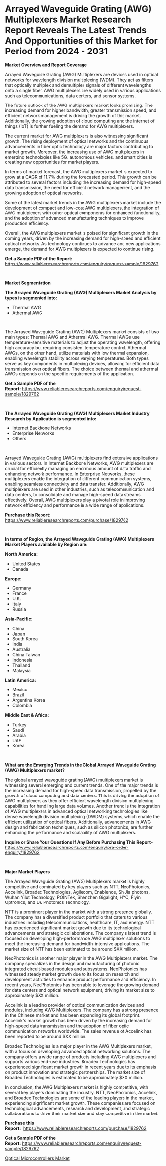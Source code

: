 <p><h1>Arrayed Waveguide Grating (AWG) Multiplexers Market Research Report Reveals The Latest Trends And Opportunities of this Market for Period from 2024 - 2031</h1></p><p><strong>Market Overview and Report Coverage</strong></p>
<p><p>Arrayed Waveguide Grating (AWG) Multiplexers are devices used in optical networks for wavelength division multiplexing (WDM). They act as filters that optically multiplex and demultiplex signals of different wavelengths onto a single fiber. AWG multiplexers are widely used in various applications such as telecommunications, data centers, and sensor systems.</p><p>The future outlook of the AWG multiplexers market looks promising. The increasing demand for higher bandwidth, greater transmission speed, and efficient network management is driving the growth of this market. Additionally, the growing adoption of cloud computing and the internet of things (IoT) is further fueling the demand for AWG multiplexers.</p><p>The current market for AWG multiplexers is also witnessing significant growth. The rising deployment of optical networks and the continuous advancements in fiber optic technology are major factors contributing to market growth. Moreover, the increasing use of AWG multiplexers in emerging technologies like 5G, autonomous vehicles, and smart cities is creating new opportunities for market players.</p><p>In terms of market forecast, the AWG multiplexers market is expected to grow at a CAGR of 11.7% during the forecasted period. This growth can be attributed to several factors including the increasing demand for high-speed data transmission, the need for efficient network management, and the growing adoption of optical networks.</p><p>Some of the latest market trends in the AWG multiplexers market include the development of compact and low-cost AWG multiplexers, the integration of AWG multiplexers with other optical components for enhanced functionality, and the adoption of advanced manufacturing techniques to improve production efficiency.</p><p>Overall, the AWG multiplexers market is poised for significant growth in the coming years, driven by the increasing demand for high-speed and efficient optical networks. As technology continues to advance and new applications emerge, the demand for AWG multiplexers is expected to continue rising.</p></p>
<p><strong>Get a Sample PDF of the Report:</strong> <a href="https://www.reliableresearchreports.com/enquiry/request-sample/1829762">https://www.reliableresearchreports.com/enquiry/request-sample/1829762</a></p>
<p>&nbsp;</p>
<p><strong>Market Segmentation</strong></p>
<p><strong>The Arrayed Waveguide Grating (AWG) Multiplexers Market Analysis by types is segmented into:</strong></p>
<p><ul><li>Thermal AWG</li><li>Athermal AWG</li></ul></p>
<p>&nbsp;</p>
<p><p>The Arrayed Waveguide Grating (AWG) Multiplexers market consists of two main types: Thermal AWG and Athermal AWG. Thermal AWGs use temperature-sensitive materials to adjust the operating wavelength, offering high accuracy but requiring consistent temperature control. Athermal AWGs, on the other hand, utilize materials with low thermal expansion, enabling wavelength stability across varying temperatures. Both types serve as key components in multiplexing devices, allowing for efficient data transmission over optical fibers. The choice between thermal and athermal AWGs depends on the specific requirements of the application.</p></p>
<p><strong>Get a Sample PDF of the Report:</strong>&nbsp;<a href="https://www.reliableresearchreports.com/enquiry/request-sample/1829762">https://www.reliableresearchreports.com/enquiry/request-sample/1829762</a></p>
<p>&nbsp;</p>
<p><strong>The Arrayed Waveguide Grating (AWG) Multiplexers Market Industry Research by Application is segmented into:</strong></p>
<p><ul><li>Internet Backbone Networks</li><li>Enterprise Networks</li><li>Others</li></ul></p>
<p>&nbsp;</p>
<p><p>Arrayed Waveguide Grating (AWG) multiplexers find extensive applications in various sectors. In Internet Backbone Networks, AWG multiplexers are crucial for efficiently managing an enormous amount of data traffic and enhancing network performance. In Enterprise Networks, these multiplexers enable the integration of different communication systems, enabling seamless connectivity and data transfer. Additionally, AWG multiplexers are used in other industries, such as telecommunication and data centers, to consolidate and manage high-speed data streams effectively. Overall, AWG multiplexers play a pivotal role in improving network efficiency and performance in a wide range of applications.</p></p>
<p><strong>Purchase this Report:</strong>&nbsp; <a href="https://www.reliableresearchreports.com/purchase/1829762">https://www.reliableresearchreports.com/purchase/1829762</a></p>
<p>&nbsp;</p>
<p><strong>In terms of Region, the Arrayed Waveguide Grating (AWG) Multiplexers Market Players available by Region are:</strong></p>
<p>
    <p> <strong> North America: </strong>
        <ul>
            <li>United States</li>
            <li>Canada</li>
        </ul>
        </p> 
    <p> <strong> Europe: </strong>
        <ul>
            <li>Germany</li>
            <li>France</li>
            <li>U.K.</li>
            <li>Italy</li>
            <li>Russia</li>
        </ul>
        </p> 
    <p> <strong> Asia-Pacific: </strong>
        <ul>
            <li>China</li>
            <li>Japan</li>
            <li>South Korea</li>
            <li>India</li>
            <li>Australia</li>
            <li>China Taiwan</li>
            <li>Indonesia</li>
            <li>Thailand</li>
            <li>Malaysia</li>
        </ul>
        </p> 
    <p> <strong> Latin America: </strong>
        <ul>
            <li>Mexico</li>
            <li>Brazil</li>
            <li>Argentina Korea</li>
            <li>Colombia</li>
        </ul>
        </p> 
    <p> <strong> Middle East & Africa: </strong>
        <ul>
            <li>Turkey</li>
            <li>Saudi</li>
            <li>Arabia</li>
            <li>UAE</li>
            <li>Korea</li>
        </ul>
    </p>
    </p>
<p>&nbsp;</p>
<p><strong>What are the Emerging Trends in the Global Arrayed Waveguide Grating (AWG) Multiplexers market?</strong></p>
<p><p>The global arrayed waveguide grating (AWG) multiplexers market is witnessing several emerging and current trends. One of the major trends is the increasing demand for high-speed data transmission, propelled by the growth of cloud computing and data centers. This is driving the adoption of AWG multiplexers as they offer efficient wavelength division multiplexing capabilities for handling large data volumes. Another trend is the integration of AWG multiplexers in advanced optical networking technologies like dense wavelength division multiplexing (DWDM) systems, which enable the efficient utilization of optical fibers. Additionally, advancements in AWG design and fabrication techniques, such as silicon photonics, are further enhancing the performance and scalability of AWG multiplexers.</p></p>
<p><strong>Inquire or Share Your Questions If Any Before Purchasing This Report</strong>- <a href="https://www.reliableresearchreports.com/enquiry/pre-order-enquiry/1829762">https://www.reliableresearchreports.com/enquiry/pre-order-enquiry/1829762</a></p>
<p>&nbsp;</p>
<p><strong>Major Market Players</strong></p>
<p><p>The Arrayed Waveguide Grating (AWG) Multiplexers market is highly competitive and dominated by key players such as NTT, NeoPhotonics, Accelink, Broadex Technologies, Agilecom, Enablence, ShiJia photons, Wuhan Yilut Technology, POINTek, Shenzhen Gigalight, HYC, Flyin Optronics, and DK Photonics Technology. </p><p>NTT is a prominent player in the market with a strong presence globally. The company has a diversified product portfolio that caters to various industries including telecommunications, healthcare, IT, and energy. NTT has experienced significant market growth due to its technological advancements and strategic collaborations. The company's latest trend is focused on developing high-performance AWG multiplexer solutions to meet the increasing demand for bandwidth-intensive applications. The market size of NTT has been estimated to be around $XX million.</p><p>NeoPhotonics is another major player in the AWG Multiplexers market. The company specializes in the design and manufacturing of photonic integrated circuit-based modules and subsystems. NeoPhotonics has witnessed steady market growth due to its focus on research and development activities to enhance product performance and efficiency. In recent years, NeoPhotonics has been able to leverage the growing demand for data centers and optical network equipment, driving its market size to approximately $XX million.</p><p>Accelink is a leading provider of optical communication devices and modules, including AWG Multiplexers. The company has a strong presence in the Chinese market and has been expanding its global footprint. Accelink's market growth has been driven by the increasing demand for high-speed data transmission and the adoption of fiber optic communication networks worldwide. The sales revenue of Accelink has been reported to be around $XX million.</p><p>Broadex Technologies is a major player in the AWG Multiplexers market, with a focus on developing advanced optical networking solutions. The company offers a wide range of products including AWG multiplexers and supports various end-use industries. Broadex Technologies has experienced significant market growth in recent years due to its emphasis on product innovation and strategic partnerships. The market size of Broadex Technologies is estimated to be approximately $XX million.</p><p>In conclusion, the AWG Multiplexers market is highly competitive, with several key players dominating the industry. NTT, NeoPhotonics, Accelink, and Broadex Technologies are some of the leading players in the market, experiencing significant market growth. These companies are focused on technological advancements, research and development, and strategic collaborations to drive their market size and stay competitive in the market.</p></p>
<p><strong>Purchase this Report:</strong>&nbsp;&nbsp;<a href="https://www.reliableresearchreports.com/purchase/1829762">https://www.reliableresearchreports.com/purchase/1829762</a></p>
<p></p>
<p><strong>Get a Sample PDF of the Report:</strong>&nbsp;<a href="https://www.reliableresearchreports.com/enquiry/request-sample/1829762">https://www.reliableresearchreports.com/enquiry/request-sample/1829762</a></p>
<p><p><a href="https://github.com/beatblasta/Market-Research-Report-List-1/blob/main/optical-microcontrollers-market.md">Optical Microcontrollers Market</a></p></p>